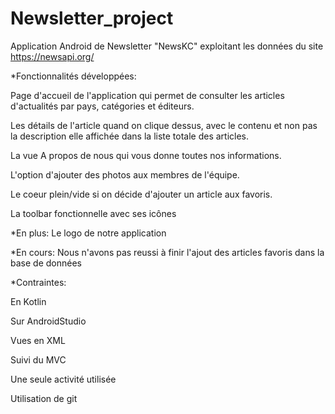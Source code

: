 # Newsletter_project
 
 
 Application Android de Newsletter "NewsKC" exploitant les données du site https://newsapi.org/
 
*Fonctionnalités développées:
 
Page d'accueil de l'application qui permet de consulter les articles d'actualités par pays,     catégories et éditeurs.

Les détails de l'article quand on clique dessus, avec le contenu et non pas la description elle affichée dans la liste totale des articles.

La vue A propos de nous qui vous donne toutes nos informations.

L'option d'ajouter des photos aux membres de l'équipe.

Le coeur plein/vide si on décide d'ajouter un article aux favoris.

La toolbar fonctionnelle avec ses icônes

*En plus:
Le logo de notre application

*En cours:
Nous n'avons pas reussi à finir l'ajout des articles favoris dans la base de données 


*Contraintes:

En Kotlin

Sur AndroidStudio

Vues en XML

Suivi du MVC

Une seule activité utilisée

Utilisation de git





   

